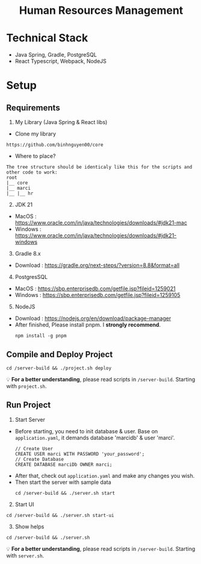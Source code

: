 <h1 align="center"> Human Resources Management </h1>

# Technical Stack
- Java Spring, Gradle, PostgreSQL
- React Typescript, Webpack, NodeJS
# Setup
## Requirements
1. My Library (Java Spring & React libs)
- Clone my library
```plaintext
https://github.com/binhnguyen00/core
```
- Where to place?
```plaintext
The tree structure should be identicaly like this for the scripts and other code to work:
root
|__ core
|__ marci
|__ |__ hr
```
2. JDK 21
- MacOS    : https://www.oracle.com/in/java/technologies/downloads/#jdk21-mac
- Windows  : https://www.oracle.com/in/java/technologies/downloads/#jdk21-windows
3. Gradle 8.x
- Download : https://gradle.org/next-steps/?version=8.8&format=all
4. PostgresSQL
- MacOS    : https://sbp.enterprisedb.com/getfile.jsp?fileid=1259021
- Windows  : https://sbp.enterprisedb.com/getfile.jsp?fileid=1259105
5. NodeJS
- Download : https://nodejs.org/en/download/package-manager
- After finished, Please install pnpm. I **strongly recommend**.
  ```plaintext
  npm install -g pnpm
  ```
## Compile and Deploy Project
```plaintext
cd /server-build && ./project.sh deploy
```
💡 **For a better understanding**, please read scripts in ```/server-build```. Starting with ```project.sh```.
## Run Project
1. Start Server
- Before starting, you need to init database & user. Base on ```application.yaml```, it demands database 'marcidb' & user 'marci'.
  ```plaintext
  // Create User
  CREATE USER marci WITH PASSWORD 'your_password';
  // Create Database
  CREATE DATABASE marciDb OWNER marci;
  ```
- After that, check out ```application.yaml``` and make any changes you wish.
- Then start the server with sample data
  ```plaintext
  cd /server-build && ./server.sh start
  ```
2. Start UI
  ```plaintext
  cd /server-build && ./server.sh start-ui
  ```
3. Show helps
  ```plaintext
  cd /server-build && ./server.sh
  ```
💡 **For a better understanding**, please read scripts in ```/server-build```. Starting with ```server.sh```.
